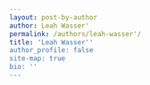 ```yaml
---
layout: post-by-author
author: Leah Wasser'
permalink: /authors/leah-wasser'/
title: 'Leah Wasser''
author_profile: false
site-map: true
bio: ''
---
```

